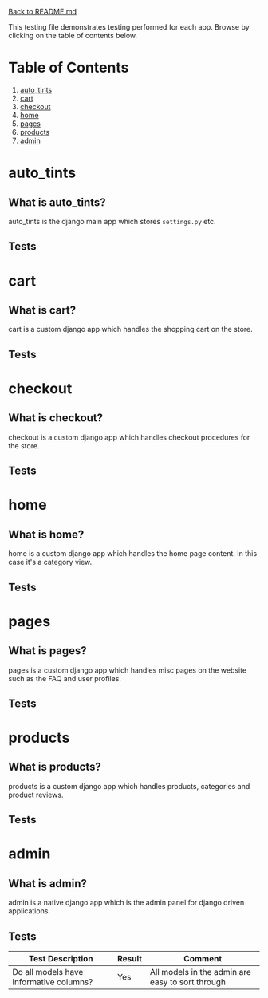 [Back to README.md](https://github.com/JakubMrowicki/auto-tints/tree/main/README.md)

This testing file demonstrates testing performed for each app. Browse by clicking on the table of contents below.
# Table of Contents
1. [auto_tints](#auto_tints)
2. [cart](#cart)
3. [checkout](#checkout)
4. [home](#home)
5. [pages](#pages)
6. [products](#products)
7. [admin](#admin)

# auto_tints
## What is auto_tints?
auto_tints is the django main app which stores ```settings.py``` etc.

## Tests

# cart
## What is cart?
cart is a custom django app which handles the shopping cart on the store.

## Tests

# checkout
## What is checkout?
checkout is a custom django app which handles checkout procedures for the store.

## Tests

# home
## What is home?
home is a custom django app which handles the home page content. In this case it's a category view.

## Tests

# pages
## What is pages?
pages is a custom django app which handles misc pages on the website such as the FAQ and user profiles.

## Tests


# products
## What is products?
products is a custom django app which handles products, categories and product reviews.

## Tests

# admin
## What is admin?
admin is a native django app which is the admin panel for django driven applications.

## Tests
Test Description | Result | Comment
--- | --- | ---
Do all models have informative columns? | Yes | All models in the admin are easy to sort through
